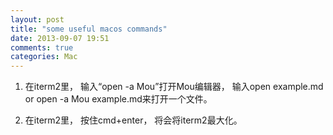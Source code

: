 ```yaml
---
layout: post
title: "some useful macos commands"
date: 2013-09-07 19:51
comments: true
categories: Mac
---
```

1. 在iterm2里， 输入“open -a Mou”打开Mou编辑器， 输入open example.md or open -a Mou example.md来打开一个文件。

2. 在iterm2里， 按住cmd+enter， 将会将iterm2最大化。
